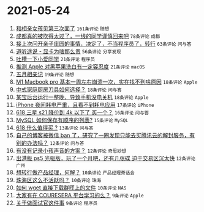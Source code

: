 # 2021-05-24

1. [和相亲女孩见第三次面了](https://www.v2ex.com/t/778770) `161条评论` `随想`
1. [成都真的被吹得太过了，一线的同学谨慎回来吧](https://www.v2ex.com/t/778775) `78条评论` `成都`
1. [接上次问开亲子庄园的事情，决定了，不当程序员了，转行](https://www.v2ex.com/t/778780) `63条评论` `问与答`
1. [道听途说 - 显卡为啥那么贵](https://www.v2ex.com/t/778757) `56条评论` `分享发现`
1. [吐槽一下小爱同学](https://www.v2ex.com/t/778799) `21条评论` `程序员`
1. [推测 Apple 对黑苹果洗白有一定容忍度](https://www.v2ex.com/t/778760) `21条评论` `macOS`
1. [五月相亲记](https://www.v2ex.com/t/778803) `19条评论` `随想`
1. [M1 Macbook pro 基本一周左右崩溃一次，实在找不到啥原因](https://www.v2ex.com/t/778782) `18条评论` `Apple`
1. [中式家庭厨房刀具如何选择？](https://www.v2ex.com/t/778768) `18条评论` `问与答`
1. [某宝后台运行一整晚，导致手机没电关机](https://www.v2ex.com/t/778756) `18条评论` `Apple`
1. [iPhone 夜间耗电严重，且看不到耗电应用](https://www.v2ex.com/t/778753) `17条评论` `iPhone`
1. [618 三星 s21 降价到 4k 以下了 买一个？](https://www.v2ex.com/t/778769) `16条评论` `问与答`
1. [MySQL 如何保存有顺序的列表?](https://www.v2ex.com/t/778830) `15条评论` `MySQL`
1. [618 什么值得买 ?](https://www.v2ex.com/t/778822) `13条评论` `问与答`
1. [自己的博客被微信 ban 了，研究了一圈发现只能去买腾讯云的解封服务，有别的办法吗？](https://www.v2ex.com/t/778833) `12条评论` `问与答`
1. [有没有记录小孩声音的方案？](https://www.v2ex.com/t/778811) `12条评论` `奇思妙想`
1. [出港版 ps5 光驱版，玩了一个月吧，还有几张碟 迫于交易区沉太快](https://www.v2ex.com/t/778786) `12条评论` `广州`
1. [想转行做产品经理，何解？](https://www.v2ex.com/t/778812) `10条评论` `产品经理茶话会`
1. [珠海区这么不活跃吗？](https://www.v2ex.com/t/778792) `10条评论` `珠海`
1. [如何 wget 直接下载群晖上的文件](https://www.v2ex.com/t/778785) `10条评论` `NAS`
1. [大家有在 COURESERA 平台学习的么？](https://www.v2ex.com/t/778809) `9条评论` `Apple`
1. [关于做面试官这件事](https://www.v2ex.com/t/778808) `9条评论` `程序员`
